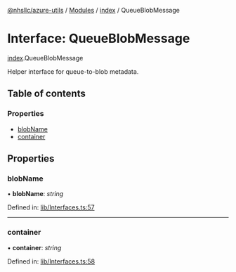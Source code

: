[@nhsllc/azure-utils](../README.md) / [Modules](../modules.md) / [index](../modules/index.md) / QueueBlobMessage

# Interface: QueueBlobMessage

[index](../modules/index.md).QueueBlobMessage

Helper interface for queue-to-blob metadata.

## Table of contents

### Properties

- [blobName](index.queueblobmessage.md#blobname)
- [container](index.queueblobmessage.md#container)

## Properties

### blobName

• **blobName**: *string*

Defined in: [lib/Interfaces.ts:57](https://github.com/nhsllc/azure-utils/blob/b48d4d0/lib/Interfaces.ts#L57)

___

### container

• **container**: *string*

Defined in: [lib/Interfaces.ts:58](https://github.com/nhsllc/azure-utils/blob/b48d4d0/lib/Interfaces.ts#L58)
